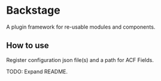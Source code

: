 # Backstage #

A plugin framework for re-usable modules and components.

## How to use ##

Register configuration json file(s) and a path for ACF Fields. 

TODO: Expand README. 
